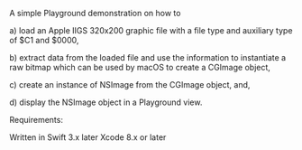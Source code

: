A simple Playground demonstration on how to 

a) load an Apple IIGS 320x200 graphic file with a file type and auxiliary type of $C1 and $0000,

b) extract data from the loaded file and use the information to instantiate a raw bitmap which can be used by macOS to create a CGImage object,

c) create an instance of NSImage from the CGImage object, and,

d) display the NSImage object in a Playground view.

Requirements:

Written in Swift 3.x later
Xcode 8.x or later
